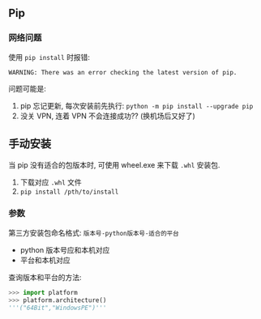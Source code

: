 ## Pip

### 网络问题

使用 `pip install` 时报错:

```
WARNING: There was an error checking the latest version of pip.
```

问题可能是:
1. pip 忘记更新, 每次安装前先执行: `python -m pip install --upgrade pip`
2. 没关 VPN, 连着 VPN 不会连接成功?? (换机场后又好了)

## 手动安装

当 pip 没有适合的包版本时, 可使用 wheel.exe 来下载 `.whl` 安装包.
1. 下载对应 `.whl` 文件
2. `pip install /pth/to/install`

### 参数

第三方安装包命名格式: `版本号-python版本号-适合的平台`
- python 版本号应和本机对应
- 平台和本机对应

查询版本和平台的方法:
```python
>>> import platform
>>> platform.architecture()
'''("64Bit","WindowsPE")'''
```